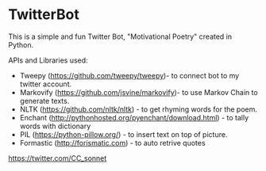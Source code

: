 # TwitterBot
This is a simple and fun Twitter Bot, "Motivational Poetry" created in Python.

APIs and Libraries used:
* Tweepy (https://github.com/tweepy/tweepy)- to connect bot to my twitter account.
* Markovify (https://github.com/jsvine/markovify)- to use Markov Chain to generate texts.
* NLTK (https://github.com/nltk/nltk) - to get rhyming words for the poem.
* Enchant (http://pythonhosted.org/pyenchant/download.html) - to tally words with dictionary
* PIL (https://python-pillow.org/) - to insert text on top of picture.
* Formastic (http://forismatic.com) - to auto retrive quotes

https://twitter.com/CC_sonnet
